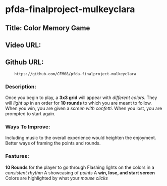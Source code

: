 # pfda-finalproject-mulkeyclara

## Title: Color Memory Game

## Video URL:

## Github URL:
        https://github.com/CFM08/pfda-finalproject-mulkeyclara

### Description:
Once you begin to play, a **3x3 grid** will appear with *different colors*. They will *light up* in an order for **10 rounds** to which you are meant to follow. When you win, you are given a *screen with confetti*. When you lost, you are prompted to start again.

### Ways To Improve:
Including music to the overall experience would heighten the enjoyment.
Better ways of framing the points and rounds.

### Features:
**10 Rounds** for the player to go through
Flashing lights on the colors in a *consistent rhythm*
A showcasing of *points*
A **win, lose, and start screen**
Colors are highlighted by what your *mouse clicks*


